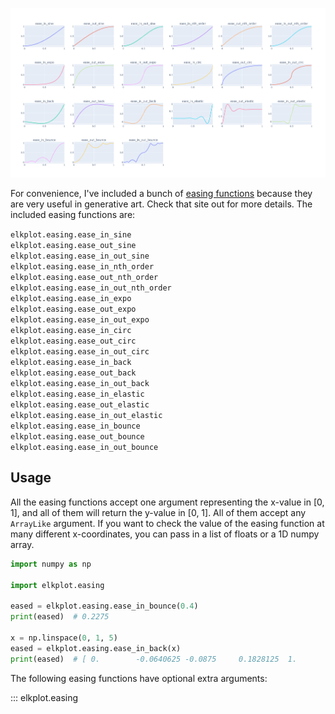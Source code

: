 ![Easing Graphs](easing.png)

For convenience, I've included a bunch of [easing functions](https://easings.net) because they are very useful in
generative art. Check that site out for more details. The included easing functions are:

`elkplot.easing.ease_in_sine`<br>
`elkplot.easing.ease_out_sine`<br>
`elkplot.easing.ease_in_out_sine`<br>
`elkplot.easing.ease_in_nth_order`<br>
`elkplot.easing.ease_out_nth_order`<br>
`elkplot.easing.ease_in_out_nth_order`<br>
`elkplot.easing.ease_in_expo`<br>
`elkplot.easing.ease_out_expo`<br>
`elkplot.easing.ease_in_out_expo`<br>
`elkplot.easing.ease_in_circ`<br>
`elkplot.easing.ease_out_circ`<br>
`elkplot.easing.ease_in_out_circ`<br>
`elkplot.easing.ease_in_back`<br>
`elkplot.easing.ease_out_back`<br>
`elkplot.easing.ease_in_out_back`<br>
`elkplot.easing.ease_in_elastic`<br>
`elkplot.easing.ease_out_elastic`<br>
`elkplot.easing.ease_in_out_elastic`<br>
`elkplot.easing.ease_in_bounce`<br>
`elkplot.easing.ease_out_bounce`<br>
`elkplot.easing.ease_in_out_bounce`<br>

## Usage

All the easing functions accept one argument representing the x-value in [0, 1], and all of them will return the y-value
in [0, 1]. All of them accept any `ArrayLike` argument. If you want to check the value of the easing function at many
different x-coordinates, you can pass in a list of floats or a 1D numpy array.

```python
import numpy as np

import elkplot.easing

eased = elkplot.easing.ease_in_bounce(0.4)
print(eased)  # 0.2275

x = np.linspace(0, 1, 5)
eased = elkplot.easing.ease_in_back(x)
print(eased)  # [ 0.        -0.0640625 -0.0875     0.1828125  1.       ]
```

The following easing functions have optional extra arguments:

::: elkplot.easing